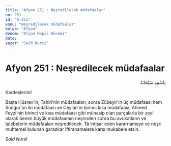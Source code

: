 ```yaml
---
title: "Afyon 251 : Neşredilecek müdafaalar"
no: 251
id: "A-251"
konu: "Neşredilecek müdafaalar"
bolge: "Afyon"
donem: "Afyon Hapis Dönemi"
date: 
yazar: "Said Nursî"
---
```


# Afyon 251 : Neşredilecek müdafaalar

<p class="arabic" dir="rtl" title="Meal: “Her türlü noksan sıfatlardan yüce olan Allah’ın adıyla.”">بِاسْمِهِ سُبْحَانَهُ</p>

Kardeşlerim!

Başta Hüsrev’in, Tahiri’nin müdafaaları, sonra Zübeyir’in üç müdafaası hem Sungur’un iki müdafaası ve Ceylan’ın birinci kısa müdafaası, Ahmed Feyzi’nin birinci ve kısa müdafaası gibi münasip olan parçalarla bir zeyl olarak benim büyük müdafaamın neşrinden sonra bu avukatların ve talebelerin müdafaaları neşredilecek. Tâ intişar eden kararnameye ve neşri muhtemel bulunan garazkar iftiranamelere karşı mukabele etsin.

*Said Nursî*
